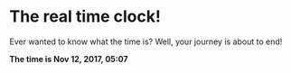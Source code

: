 # The real time clock!

Ever wanted to know what the time is? Well, your journey is about to end!

**The time is Nov 12, 2017, 05:07**